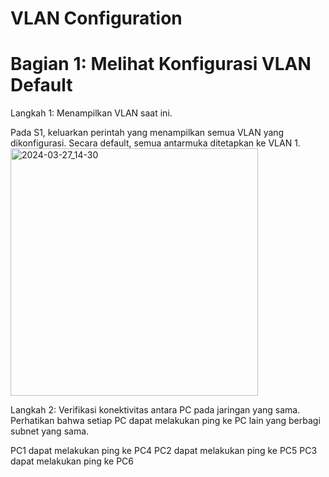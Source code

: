 # VLAN Configuration

# Bagian 1: Melihat Konfigurasi VLAN Default
Langkah 1: Menampilkan VLAN saat ini.

Pada S1, keluarkan perintah yang menampilkan semua VLAN yang dikonfigurasi. Secara default, semua antarmuka ditetapkan ke VLAN 1.
<img width="396" alt="2024-03-27_14-30" src="https://github.com/Mugnitk/VLAN_Configuration/assets/126656674/95c01146-64a8-4ea4-b23c-472647c717de">

Langkah 2: Verifikasi konektivitas antara PC pada jaringan yang sama.
Perhatikan bahwa setiap PC dapat melakukan ping ke PC lain yang berbagi subnet yang sama.

PC1 dapat melakukan ping ke PC4
PC2 dapat melakukan ping ke PC5
PC3 dapat melakukan ping ke PC6

